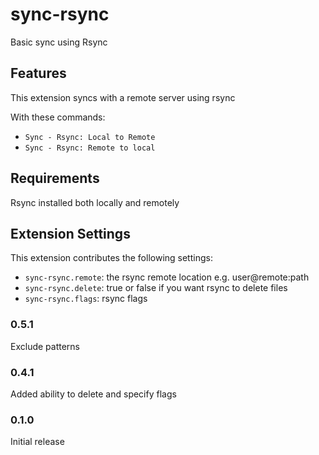# sync-rsync

Basic sync using Rsync

## Features

This extension syncs with a remote server using rsync

With these commands:

* `Sync - Rsync: Local to Remote`
* `Sync - Rsync: Remote to local`

## Requirements

Rsync installed both locally and remotely

## Extension Settings

This extension contributes the following settings:

* `sync-rsync.remote`: the rsync remote location e.g. user@remote:path
* `sync-rsync.delete`: true or false if you want rsync to delete files
* `sync-rsync.flags`: rsync flags

### 0.5.1

Exclude patterns

### 0.4.1

Added ability to delete and specify flags

### 0.1.0

Initial release
